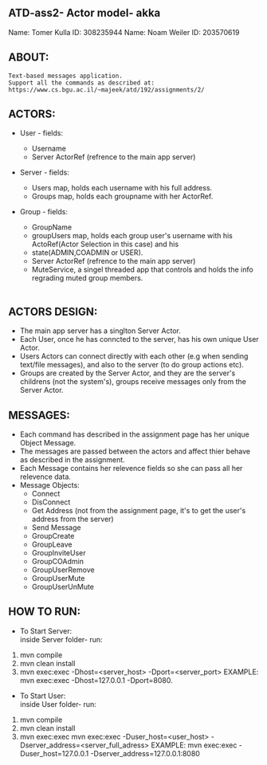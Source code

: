 
## ATD-ass2- Actor model- akka

Name: Tomer Kulla
ID: 308235944
Name: Noam Weiler
ID: 203570619 </br>

## ABOUT: <br />

	Text-based messages application.
	Support all the commands as described at: 
	https://www.cs.bgu.ac.il/~majeek/atd/192/assignments/2/


## ACTORS: <br />
* User - fields:<br />
   - Username <br />
   - Server ActorRef (refrence to the main app server) <br />
	
* Server - fields:<br />
   - Users map, holds each username with his full address. <br />
   - Groups map, holds each groupname with her ActorRef. <br />
	
* Group - fields: <br />
   - GroupName <br />
   - groupUsers map, holds each group user's username with his ActoRef(Actor Selection in this case) and his
   - state(ADMIN,COADMIN or USER). <br />
   - Server ActorRef (refrence to the main app server) <br />
   - MuteService, a singel threaded app that controls and holds the info regrading muted group members. <br /> <br />

## ACTORS DESIGN: <br />

* The main app server has a singlton Server Actor.
* Each User, once he has conncted to the server, has his own unique User Actor.
* Users Actors can connect directly with each other (e.g when sending text/file messages),
	  and also to the server (to do group actions etc).
* Groups are created by the Server Actor, and they are the server's childrens (not the system's),
	  groups receive messages only from the Server Actor.


## MESSAGES: <br />

* Each command has described in the assignment page has her unique Object Message.
* The messages are passed between the actors and affect thier behave as described in the assignment.
* Each Message contains her relevence fields so she can pass all her relevence data.
* Message Objects:<br />
   - Connect
   - DisConnect
   - Get Address (not from the assignment page, it's to get the user's address from the server)
   - Send Message
   - GroupCreate
   - GroupLeave
   - GroupInviteUser
   - GroupCOAdmin
   - GroupUserRemove
   - GroupUserMute
   - GroupUserUnMute 	
	

## HOW TO RUN: <br />

* To Start Server:<br />
	inside Server folder-
	run:
 1. mvn compile
 2. mvn clean install
 3. mvn exec:exec -Dhost=<server_host> -Dport=<server_port>
 EXAMPLE: mvn exec:exec -Dhost=127.0.0.1 -Dport=8080.

* To Start User:<br />
	inside User folder-
	run:
1. mvn compile
2. mvn clean install
3. mvn exec:exec mvn exec:exec -Duser_host=<user_host> -Dserver_address=<server_full_adress> 
EXAMPLE: mvn exec:exec -Duser_host=127.0.0.1 -Dserver_address=127.0.0.1:8080


